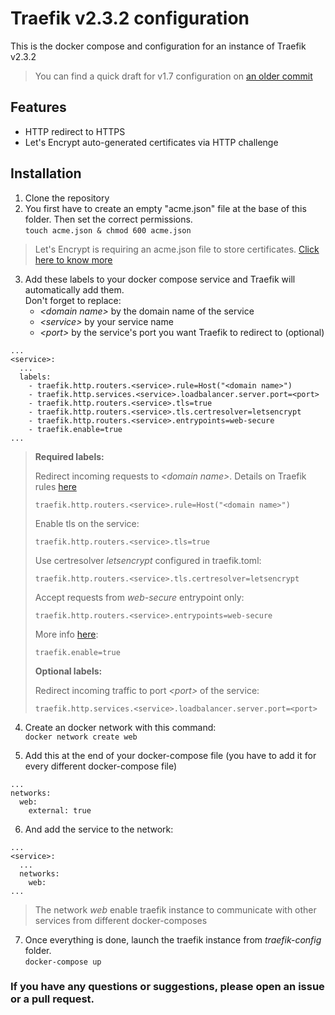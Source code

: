 # Traefik v2.3.2 configuration
This is the docker compose and configuration for an instance of Traefik v2.3.2

> You can find a quick draft for v1.7 configuration on [an older commit](https://github.com/lbarbaglia/traefik-config/tree/4f17260d657d069c485c4bffea6b3e23753f0a32)

## Features
- HTTP redirect to HTTPS
- Let's Encrypt auto-generated certificates via HTTP challenge

## Installation
1. Clone the repository  
2. You first have to create an empty "acme.json" file at the base of this folder. Then set the correct permissions.  
`touch acme.json & chmod 600 acme.json`  
> Let's Encrypt is requiring an acme.json file to store certificates. [Click here to know more](https://doc.traefik.io/traefik/https/acme/#storage "Let's Encrypt - Traefik")

3. Add these labels to your docker compose service and Traefik will automatically add them.  
Don't forget to replace:  
    - *\<domain name\>* by the domain name of the service
    - *\<service\>* by your service name
    - *\<port\>* by the service's port you want Traefik to redirect to (optional)
```
...
<service>:
  ...
  labels:
    - traefik.http.routers.<service>.rule=Host("<domain name>")
    - traefik.http.services.<service>.loadbalancer.server.port=<port>
    - traefik.http.routers.<service>.tls=true
    - traefik.http.routers.<service>.tls.certresolver=letsencrypt
    - traefik.http.routers.<service>.entrypoints=web-secure
    - traefik.enable=true
...
```
> **Required labels:**
> 
> Redirect incoming requests to *\<domain name\>*. Details on Traefik rules [here](https://doc.traefik.io/traefik/routing/routers/#rule)
>
>     traefik.http.routers.<service>.rule=Host("<domain name>")
> 
> Enable tls on the service:
>
>     traefik.http.routers.<service>.tls=true
>
> Use certresolver *letsencrypt* configured in traefik.toml:
>
>     traefik.http.routers.<service>.tls.certresolver=letsencrypt
>
> Accept requests from *web-secure* entrypoint only:
>
>     traefik.http.routers.<service>.entrypoints=web-secure
>
> More info [here](https://doc.traefik.io/traefik/providers/docker/#exposedbydefault):
>
>     traefik.enable=true
> 
> **Optional labels:**
> 
> Redirect incoming traffic to port *\<port\>* of the service:
>
>     traefik.http.services.<service>.loadbalancer.server.port=<port>

4. Create an docker network with this command:  
    `docker network create web`

5. Add this at the end of your docker-compose file (you have to add it for every different docker-compose file)  
```
...
networks:
  web:
    external: true
```

6. And add the service to the network:  
```
...
<service>:
  ...
  networks:
    web:
...
```

> The network *web* enable traefik instance to communicate with other services from different docker-composes

7. Once everything is done, launch the traefik instance from *traefik-config* folder.  
    `docker-compose up`

### If you have any questions or suggestions, please open an issue or a pull request.
